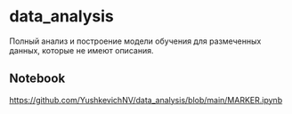 # data_analysis
Полный анализ и построение модели обучения для размеченных данных, которые не имеют описания.
## Notebook 
https://github.com/YushkevichNV/data_analysis/blob/main/MARKER.ipynb
